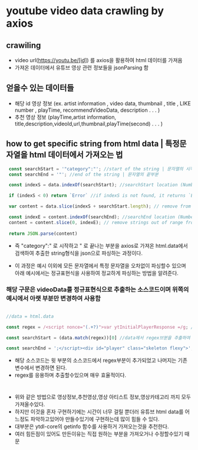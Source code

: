 # youtube video data crawling by axios
## crawiling
- video url(https://youtu.be/[id]) 를 axios을 활용하여 html 데이터를 가져옴
- 가져온 데이터에서 유튜브 영상 관련 정보들을 jsonParsing 함
## 얻을수 있는 데이터들
- 해당 id 영상 정보 (ex. artist information , video data, thumbnail , title , LIKE number , playTime, recommendVideoData, description . . . )
- 추천 영상 정보 (playTime,artist information, title,description,videoId,url,thumbnail,playTime(second) . . . )

## how to get specific string from html data | 특정문자열을 html 데이터에서 가져오는 법

```javascript
 const searchStart = '"category":"'; //start of the string | 문자열의 시작부분
 const searchEnd = '"'; //end of the string | 문자열의 끝부분

 const indexS = data.indexOf(searchStart); //searchStart location (Number) | 검색할려는 문자열의 앞부분 위치 (Number)

 if (indexS < 0) return `Error` //if indexS is not found, it returns `Error` | searchStart 의 위치를 찾지 못한다면 `Error` 리턴 (문자열이 존재하지않을시 에러 발생)

 var content = data.slice(indexS + searchStart.length); // remove from data to indexS | data를 indexS 만큼 제거 (검색할려는 문자열의 앞부분 제거)

 const indexE = content.indexOf(searchEnd); //searchEnd location (Number) | searchEnd 위치 (검색할려는 문자열의 끝부분의 위치)
 content = content.slice(0, indexE); // remove strings out of range from 0 to indexE in content | content에서 0번째와 indexE번째까지 문자열 이외에 것을 제거함
 
 return JSON.parse(content)
```
- 즉 "category":" 로 시작하고 " 로 끝나는 부분을
axios로 가져온 html.data에서 검색하여 추출한
string형식을 json으로 파싱하는 과정이다.

- 이 과정은 예시 이외에 모든 문자열에서
특정 문자열을 오차없이 파싱할수 있으며
아래 예시에서는 정규표현식을 사용하여
정교하게 파싱하는 방법을 알려준다.

### 해당 구문은 videoData를 정규표현식으로 추출하는 소스코드이며 위쪽의 예시에서 아랫 부분만 변경하여 사용함

```javascript

//data = html.data

const regex = /<script nonce="(.+?)">var ytInitialPlayerResponse =/g; // (.+?) 은 다양한 형태의 문자열을 포함할수있다.

const searchStart = (data.match(regex))[0] //data에서 regex브분을 추출하여 searchStart에 저장 (검색할려는 문자열의 시작부분)

const searchEnd = ';</script><div id="player" class="skeleton flexy">'; //검색할려는 문자열의 끝부분
```

- 해당 소스코드는 윗 부분의 소스코드에서 regex부분이 추가되었고 나머지는 기존 변수에서 변경하면 된다.
- regex를 응용하며 추출할수있으며 매우 효율적이다.
#
- 위와 같은 방법으로 영상정보,추천영상,영상 아티스트 정보,영상카테고리 까지 모두 가져올수있다.
- 하지만 이것을 혼자 구현하기에는 시간이 너무 걸릴 뿐더러 유튜브 html data를 어느정도 파악하고있어야 만들수있기에 구현하는데 많이 힘들 수 있다.
- 대부분은 ytdl-core의 getinfo 함수를 사용하거 가져오는것을 추천한다.
- 여러 힘든점이 있어도 만든이유는 직접 원하는 부분을 가져오거나 수정할수있기 때문

